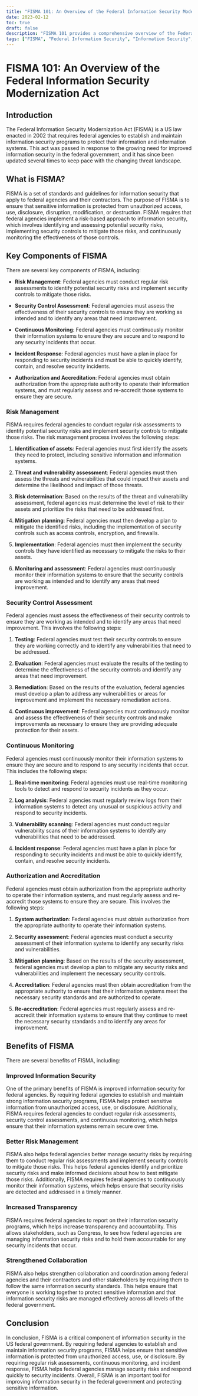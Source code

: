 ```yaml
---
title: "FISMA 101: An Overview of the Federal Information Security Modernization Act"
date: 2023-02-12
toc: true
draft: false
description: "FISMA 101 provides a comprehensive overview of the Federal Information Security Modernization Act, including its key components, benefits, and requirements for federal agencies."
tags: ["FISMA", "Federal Information Security", "Information Security", "Risk Management", "Security Control Assessment", "Continuous Monitoring", "Incident Response", "Authorization and Accreditation", "Improved Information Security", "Better Risk Management", "Increased Transparency", "Strengthened Collaboration"]
---
```


# FISMA 101: An Overview of the Federal Information Security Modernization Act

## Introduction

The Federal Information Security Modernization Act (FISMA) is a US law enacted in 2002 that requires federal agencies to establish and maintain information security programs to protect their information and information systems. This act was passed in response to the growing need for improved information security in the federal government, and it has since been updated several times to keep pace with the changing threat landscape.

## What is FISMA?

FISMA is a set of standards and guidelines for information security that apply to federal agencies and their contractors. The purpose of FISMA is to ensure that sensitive information is protected from unauthorized access, use, disclosure, disruption, modification, or destruction. FISMA requires that federal agencies implement a risk-based approach to information security, which involves identifying and assessing potential security risks, implementing security controls to mitigate those risks, and continuously monitoring the effectiveness of those controls.

## Key Components of FISMA

There are several key components of FISMA, including:

- **Risk Management**: Federal agencies must conduct regular risk assessments to identify potential security risks and implement security controls to mitigate those risks.

- **Security Control Assessment**: Federal agencies must assess the effectiveness of their security controls to ensure they are working as intended and to identify any areas that need improvement.

- **Continuous Monitoring**: Federal agencies must continuously monitor their information systems to ensure they are secure and to respond to any security incidents that occur.

- **Incident Response**: Federal agencies must have a plan in place for responding to security incidents and must be able to quickly identify, contain, and resolve security incidents.

- **Authorization and Accreditation**: Federal agencies must obtain authorization from the appropriate authority to operate their information systems, and must regularly assess and re-accredit those systems to ensure they are secure.

### Risk Management

FISMA requires federal agencies to conduct regular risk assessments to identify potential security risks and implement security controls to mitigate those risks. The risk management process involves the following steps:

1. **Identification of assets**: Federal agencies must first identify the assets they need to protect, including sensitive information and information systems.

2. **Threat and vulnerability assessment**: Federal agencies must then assess the threats and vulnerabilities that could impact their assets and determine the likelihood and impact of those threats.

3. **Risk determination**: Based on the results of the threat and vulnerability assessment, federal agencies must determine the level of risk to their assets and prioritize the risks that need to be addressed first.

4. **Mitigation planning**: Federal agencies must then develop a plan to mitigate the identified risks, including the implementation of security controls such as access controls, encryption, and firewalls.

5. **Implementation**: Federal agencies must then implement the security controls they have identified as necessary to mitigate the risks to their assets.

6. **Monitoring and assessment**: Federal agencies must continuously monitor their information systems to ensure that the security controls are working as intended and to identify any areas that need improvement.

### Security Control Assessment

Federal agencies must assess the effectiveness of their security controls to ensure they are working as intended and to identify any areas that need improvement. This involves the following steps:

1. **Testing**: Federal agencies must test their security controls to ensure they are working correctly and to identify any vulnerabilities that need to be addressed.

2. **Evaluation**: Federal agencies must evaluate the results of the testing to determine the effectiveness of the security controls and identify any areas that need improvement.

3. **Remediation**: Based on the results of the evaluation, federal agencies must develop a plan to address any vulnerabilities or areas for improvement and implement the necessary remediation actions.

4. **Continuous improvement**: Federal agencies must continuously monitor and assess the effectiveness of their security controls and make improvements as necessary to ensure they are providing adequate protection for their assets.

### Continuous Monitoring

Federal agencies must continuously monitor their information systems to ensure they are secure and to respond to any security incidents that occur. This includes the following steps:

1. **Real-time monitoring**: Federal agencies must use real-time monitoring tools to detect and respond to security incidents as they occur.

2. **Log analysis**: Federal agencies must regularly review logs from their information systems to detect any unusual or suspicious activity and respond to security incidents.

3. **Vulnerability scanning**: Federal agencies must conduct regular vulnerability scans of their information systems to identify any vulnerabilities that need to be addressed.

4. **Incident response**: Federal agencies must have a plan in place for responding to security incidents and must be able to quickly identify, contain, and resolve security incidents.

### Authorization and Accreditation

Federal agencies must obtain authorization from the appropriate authority to operate their information systems, and must regularly assess and re-accredit those systems to ensure they are secure. This involves the following steps:

1. **System authorization**: Federal agencies must obtain authorization from the appropriate authority to operate their information systems.

2. **Security assessment**: Federal agencies must conduct a security assessment of their information systems to identify any security risks and vulnerabilities.

3. **Mitigation planning**: Based on the results of the security assessment, federal agencies must develop a plan to mitigate any security risks and vulnerabilities and implement the necessary security controls.

4. **Accreditation**: Federal agencies must then obtain accreditation from the appropriate authority to ensure that their information systems meet the necessary security standards and are authorized to operate.

5. **Re-accreditation**: Federal agencies must regularly assess and re-accredit their information systems to ensure that they continue to meet the necessary security standards and to identify any areas for improvement.

## Benefits of FISMA

There are several benefits of FISMA, including:

### Improved Information Security

One of the primary benefits of FISMA is improved information security for federal agencies. By requiring federal agencies to establish and maintain strong information security programs, FISMA helps protect sensitive information from unauthorized access, use, or disclosure. Additionally, FISMA requires federal agencies to conduct regular risk assessments, security control assessments, and continuous monitoring, which helps ensure that their information systems remain secure over time.

### Better Risk Management

FISMA also helps federal agencies better manage security risks by requiring them to conduct regular risk assessments and implement security controls to mitigate those risks. This helps federal agencies identify and prioritize security risks and make informed decisions about how to best mitigate those risks. Additionally, FISMA requires federal agencies to continuously monitor their information systems, which helps ensure that security risks are detected and addressed in a timely manner.

### Increased Transparency

FISMA requires federal agencies to report on their information security programs, which helps increase transparency and accountability. This allows stakeholders, such as Congress, to see how federal agencies are managing information security risks and to hold them accountable for any security incidents that occur.

### Strengthened Collaboration

FISMA also helps strengthen collaboration and coordination among federal agencies and their contractors and other stakeholders by requiring them to follow the same information security standards. This helps ensure that everyone is working together to protect sensitive information and that information security risks are managed effectively across all levels of the federal government.


## Conclusion

In conclusion, FISMA is a critical component of information security in the US federal government. By requiring federal agencies to establish and maintain information security programs, FISMA helps ensure that sensitive information is protected from unauthorized access, use, or disclosure. By requiring regular risk assessments, continuous monitoring, and incident response, FISMA helps federal agencies manage security risks and respond quickly to security incidents. Overall, FISMA is an important tool for improving information security in the federal government and protecting sensitive information.
